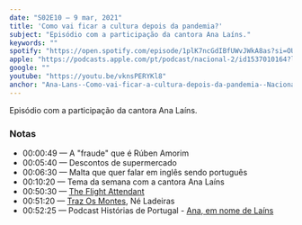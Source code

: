 ```yaml
---
date: "S02E10 — 9 mar, 2021"
title: 'Como vai ficar a cultura depois da pandemia?'
subject: "Episódio com a participação da cantora Ana Laíns."
keywords: ""
spotify: "https://open.spotify.com/episode/1plK7ncGdIBfUWvJWkA8as?si=OU7lU2L8S4GR3uXISOiv3A"
apple: "https://podcasts.apple.com/pt/podcast/nacional-2/id1537010164?l=en&i=1000512317788"
google: ""
youtube: "https://youtu.be/vknsPERYKl8"
anchor: "Ana-Lans--Como-vai-ficar-a-cultura-depois-da-pandemia--Nacional2Podcast-es4pi0"
---
```


Episódio com a participação da cantora Ana Laíns.

### Notas

* 00:00:49​ — A "fraude" que é Rúben Amorim
* 00:05:40​ — Descontos de supermercado
* 00:06:30​ — Malta que quer falar em inglês sendo português
* 00:10:20​ — Tema da semana com a cantora Ana Laíns
* 00:50:30​ — [The Flight Attendant](https://hboportugal.com/series/the-flight-attendant/season-1)
* 00:51:20​ — [Traz Os Montes](https://open.spotify.com/album/2kCJEfWhMNTcEcP0NqGhe7), Né Ladeiras
* 00:52:25​ — Podcast Histórias de Portugal - [Ana, em nome de Laíns](https://www.publico.pt/2020/02/01/sociedade/noticia/historias-portugal-ana-nome-lains-parte-1-1902458)